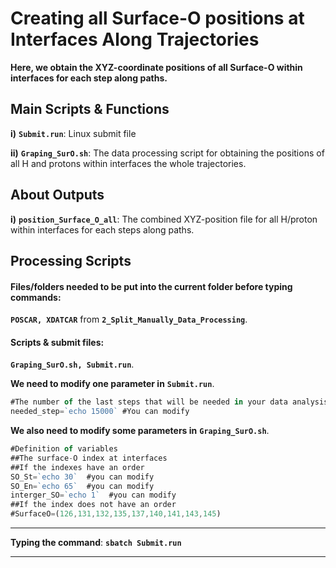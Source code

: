 # Creating all Surface-O positions at Interfaces Along Trajectories

**Here, we obtain the XYZ-coordinate positions of all Surface-O within interfaces for each step along paths.** 

## Main Scripts & Functions

**i)** **`Submit.run`**: Linux submit file

**ii)** **`Graping_SurO.sh`**: The data processing script for obtaining the positions of all H and protons within interfaces the whole trajectories.

## About Outputs

**i)** **`position_Surface_O_all`**: The combined XYZ-position file for all H/proton within interfaces for each steps along paths. 

## Processing Scripts

#### Files/folders needed to be put into the current folder before typing commands:

**`POSCAR, XDATCAR`** from **`2_Split_Manually_Data_Processing`**.

#### Scripts & submit files: 

**`Graping_SurO.sh, Submit.run`**.

**We need to modify one parameter in** **`Submit.run`**.

```javascript
#The number of the last steps that will be needed in your data analysis
needed_step=`echo 15000` #You can modify 
```

**We also need to modify some parameters in** **`Graping_SurO.sh`**.

```javascript
#Definition of variables
##The surface-O index at interfaces
##If the indexes have an order
SO_St=`echo 30`  #you can modify
SO_En=`echo 65`  #you can modify
interger_SO=`echo 1`  #you can modify
##If the index does not have an order
#SurfaceO=(126,131,132,135,137,140,141,143,145)
```

****

**Typing the command**: **`sbatch Submit.run`** 

****
